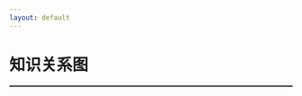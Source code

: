 ```yaml
---
layout: default
---
```


# 知识关系图

<div id="svg" style="border: 1px solid;overflow: auto"></div>
<!-- <svg width="1500" height="600"></svg> -->
<!-- feed -->
<!-- https://xiashuangxi.github.io/pkb/feed.xml -->
<script src="{{namespace}}/assets/scripts/lib/jquery.min.js"></script>
<script src="{{namespace}}/assets/scripts/lib/d3.v7.min.js"></script>
<script>

	// var nodes = [];
	// var links = [];

	// var load_rss_json = function() {
	// 	var json;
	// 	// rss ulr
	// 	// test: https://xiashuangxi.github.io/bookphrase/feed.xml
	// 	// examples:https://observablehq.com/@d3/mobile-patent-suits
	// 	var feedURL = "https://xiashuangxi.github.io/bookphrase/feed.xml";
	// 	$.ajax({
	// 		async: false,
	// 		type: 'GET',
	// 		url: "https://api.rss2json.com/v1/api.json?rss_url=" + feedURL,
	// 		dataType: 'jsonp',
	// 		success: function(result) {
	// 			draw(result)
	// 		}
	// 	});
	// }

	// var parse_data = function( data){
	// 	console.log(items)
	// 	var items = data.items;
	// 	for (var i = 0; i < items.length; i++){
	// 		var obj = items[i];
	// 		nodes.push( Object.create({id: obj.title}));
	// 	}

	// 	links.push(Object.create({source:"Source",target:"Target",type:"link"}));
	// 	console.log(links);
	// 	console.log(nodes);
	// }

	// var chart = {
	// 	links: [],
	// 	nodes: [],

	// 	svg: d3.create('svg'),
	// }

	// var draw = function( data ) {
	// 	console.log(data);
	// 	function dragstarted(event,d) {
	// 		console.log("dragstarted")
	// 	}
	// 	function dragged(event,d) {}
	// 	function dragended(event,d) {}



	// 	return d3.drag()
	// 	.on("start",dragstarted)
	// 	.on("drag",dragged)
	// 	.on("end",dragended);
	// }
	// window.onload = function () { 
	// 	load_rss_json()
	// }

</script>

<!-- test -->
<script>
	var links = [];
	var nodes = [];
	// var types = ['outlink','inlink'];
	var types = ["licensing", "suit", "resolved"];
	var data = [];
	// <svg viewBox="-576,-300,1152,600" style="font: 12px sans-serif;">
	var height = 600;
	var width  = 1400;

	// init links
	// for (var i = 3; i >= 1; i--) {
	// 	var obj = {
	// 		source: 'Source'+i,target: 'target'+i,type:'licensing'
	// 	}
	// 	links.push(obj);
	// }





	// links.push({ source: "Microsoft" , target: "Mi", type: "licensing"});
	// links.push({ source: "Microsoft" , target: "Huawei", type: "licensing"});
	// links.push({ source: "Microsoft" , target: "oracle", type: "licensing"});
	// links.push({ source: "大米" , target: "oracle", type: "licensing"});
	// links.push({ source: "大米" , target: "Microsoft", type: "licensing"});

	// links.push({ source: "大米" , target: "Microsoft1", type: "suit"});
	// links.push({ source: "大米" , target: "Microsoft2", type: "licensing"});
	// links.push({ source: "大米" , target: "Microsoft3", type: "suit"});
	// links.push({ source: "大米" , target: "Microsoft4", type: "licensing"});
	// links.push({ source: "大米" , target: "Microsoft5", type: "suit"});
	// links.push({ source: "大米" , target: "Microsoft6", type: "licensing"});
	// links.push({ source: "大米" , target: "Microsoft7", type: "licensing"});
	// links.push({ source: "大米" , target: "Microsoft8", type: "licensing"});
	// links.push({ source: "大米" , target: "Microsoft9", type: "licensing"});
	// links.push({ source: "大米" , target: "Microsoft0", type: "licensing"});
	// links.push({ source: "大米" , target: "Microsoft11", type: "licensing"});
	// links.push({ source: "大米" , target: "Microsoft22", type: "licensing"});
	// links.push({ source: "大米" , target: "Microsoft33", type: "licensing"});
	// links.push({ source: "大米" , target: "Microsoft44", type: "licensing"});
	// links.push({ source: "大米" , target: "Microsoft55", type: "licensing"});
	// links.push({ source: "大米" , target: "Microsoft66", type: "licensing"});
	// links.push({ source: "大米" , target: "Microsoft77", type: "licensing"});
	// links.push({ source: "大米" , target: "Microsoft88", type: "licensing"});

	// nodes.push({id: "Microsoft"})
	// nodes.push({id: "Mi"})
	// nodes.push({id: "Huawei"})
	// nodes.push({id: "oracle"})
	// nodes.push({id: "大米"})
	// nodes.push({id: "Microsoft1"})
	// nodes.push({id: "Microsoft2"})
	// nodes.push({id: "Microsoft3"})
	// nodes.push({id: "Microsoft4"})
	// nodes.push({id: "Microsoft5"})
	// nodes.push({id: "Microsoft6"})
	// nodes.push({id: "Microsoft7"})
	// nodes.push({id: "Microsoft8"})
	// nodes.push({id: "Microsoft9"})
	// nodes.push({id: "Microsoft0"})
	// nodes.push({id: "Microsoft11"})
	// nodes.push({id: "Microsoft22"})
	// nodes.push({id: "Microsoft33"})
	// nodes.push({id: "Microsoft44"})
	// nodes.push({id: "Microsoft55"})
	// nodes.push({id: "Microsoft66"})
	// nodes.push({id: "Microsoft77"})
	// nodes.push({id: "Microsoft88"})

	// for (var i = 3; i >= 1; i--) {
	// 	var obj = {
	// 		id: 'Source'+i
	// 	}
	// 	nodes.push(obj);
	// }

	// for (var i = 3; i >= 1; i--) {
	// 	var obj = {
	// 		id: 'target'+i
	// 	}
	// 	nodes.push(obj);
	// }

	var __chart  =function() {

		console.log('__chart')

	data = {
		nodes: nodes,
		links: links
	};

	// 
	var drag = function(simulation) {

		var dragstarted = function(event,d){
			console.log("dragstarted")
			if(!event.active){
				simulation.alphaTarget(0.3).restart();
			}
			d.fx = d.x;
			d.fy = d.y;
		}

		var dragged = function(event,d){
			console.log("dragged")
 			d.fx = event.x;
    		d.fy = event.y;
		}

		var dragended = function(event,d){
			console.log("dragended")
			if (!event.active) {simulation.alphaTarget(0);}
    		d.fx = null;
    		d.fy = null;
		}

		return d3.drag()
			.on('start',dragstarted)
			.on('drag',dragged)
			.on('end',dragended);
	}

	var linkArc = function(d) {
		var r = Math.hypot(d.target.x - d.source.x, d.target.y - d.source.y);
		// console.log(d.source)
		return  `
		    M${d.source.x},${d.source.y}
		    A${r},${r} 0 0,1 ${d.target.x},${d.target.y}
		  `;
	}
	var color = d3.scaleOrdinal(types, d3.schemeCategory10);

	// var chart = {
		links= data.links.map(d => Object.create(d)),
		nodes= data.nodes.map(d => Object.create(d)),

		simulation= d3.forceSimulation(nodes)
			.force('link', d3.forceLink(links).id(d=> d.id))
			.force('charge', d3.forceManyBody().strength(-350))
			// .force("center",  d3.forceCenter(width/2, height/2))
			.force('x', d3.forceX())
			.force('y', d3.forceX())
			.restart();
		

		// <svg viewBox="-576,-300,1152,600" style="font: 12px sans-serif;">
		svg= d3.create('svg')
			// .attr('viewBox', [-576,-300,1152,600])
			      .attr("viewBox", [-width / 2, -height / 2, width, height])

			.style('font', '9px sans-serif')
			// .attr("style", "max-width: 100%; height: auto; height: intrinsic;");

			// chart.
	// svg.append('defs').selectAll('marker')
	// 	.data(types)
	// 	.join('marker')
	// 		.attr('id', d => "aaaa"+d)
	// 		.attr('viewBox', '0 -5 10 10')//0 -5 10 10
	// 		.attr('refX', 15)//15
	// 		.attr('refY', -0.5)
	// 		.attr('markerWidth',3)
	// 		.attr('markerHeight',3)
	// 		.attr('orient','auto')
	// 	.append('path')
	// 		.attr('fill', color)
	// 		.attr('d', 'M0,-5L10,0L0,5');
	svg.append("defs").selectAll("marker")
    .data(types)
    .join("marker")
      .attr("id", d => `arrow-${d}`)
      .attr("viewBox", "0 -5 10 10")
      .attr("refX", 15)
      .attr("refY", -0.5)
      .attr("markerWidth", 6)
      .attr("markerHeight", 6)
      .attr("orient", "auto")
    .append("path")
      .attr("fill", color)
      .attr("d", "M0,-5L10,0L0,5");

		// link = svg.append('g')
		// 	.attr('fill', 'none')
		// 	.attr('stroke-width', 1.5)
		// 	.selectAll('path')
		// 	.data(links)
		// 	.join('path')
		// 	.attr('stroke', d => color(d.type))
			// .attr('marker-end' d => `url(d.type)`)),
	link = svg.append("g")
      .attr("fill", "none")
      .attr("stroke-width", 0.8)//1.5
    .selectAll("path")
    .data(links)
    .join("path")
      .attr("stroke", d => color(d.type))
      .attr("marker-end", d => `url(${new URL(`#arrow-${d.type}`, location)})`);

		// node= svg.append('g')
		// 	.attr('fill', 'currentColor')
		// 	.attr('stroke-linecap', 'round')
		// 	.attr('stroke-linejoin', 'round')
		// 	.selectAll('g')
		// 	.data(nodes)
		// 	.join('g')
		// 	.call(drag(simulation))

		node = svg.append("g")
      .attr("fill", "currentColor")
      .attr("stroke-linecap", "round")
      .attr("stroke-linejoin", "round")
    .selectAll("g")
    .data(nodes)
    .join("g")
      .call(drag(simulation));

		node.append("circle")
	      .attr("stroke", "white")
	      .attr("stroke-width", 1.5)
	      .attr("r", 4); // 4

      	node.append("text")
	      .attr("x", 8)//8
	      .attr("y", "0.31em")//0.31em
	      .text(d => d.id)
	    .clone(true).lower()
	      .attr("fill", "none")
	      .attr("stroke", "white")
	      .attr("stroke-width", 3);//3

  	simulation.on("tick", () => {
    	link.attr("d", linkArc);
    	node.attr("transform", d => `translate(${d.x},${d.y})`);
  	});

  // invalidation.then(() => simulation.stop());

  
	// }

	

	svg.node();
  	document.getElementById('svg').append(svg.node());
  	}

  	var load_rss_json = function() {
		var json;
		// rss ulr
		// test: https://xiashuangxi.github.io/bookphrase/feed.xml
		// examples:https://observablehq.com/@d3/mobile-patent-suits
		var feedURL = "https://xiashuangxi.github.io/pkb/feed.xml";
		$.ajax({
			async: false,
			type: 'GET',
			url: "https://api.rss2json.com/v1/api.json?rss_url=" + feedURL,
			dataType: 'jsonp',
			success: function(result) {
				// draw(result)
				console.log(result)

				if( result ){

					for (var i = result.items.length - 1; i >= 0; i--) {
						var obj = result.items[i];
						console.log(obj.content)
						console.log("{{namespace}}")
						var re = /^"(\/http\/.+)"$/
						console.log(obj.content.match(re))		

						nodes.push({id: obj.title});
						
					}
				}


				__chart()
			}
		});
	}
	load_rss_json()
</script>